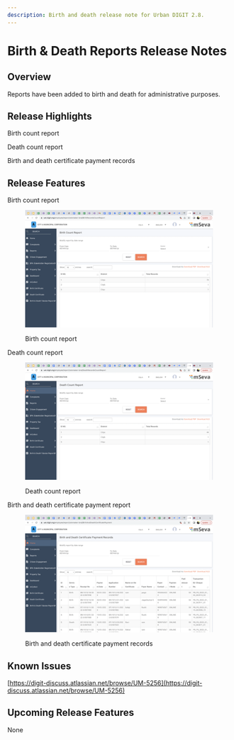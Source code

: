 ```yaml
---
description: Birth and death release note for Urban DIGIT 2.8.
---
```


# Birth & Death Reports Release Notes

## Overview

Reports have been added to birth and death for administrative purposes.

## Release Highlights

Birth count report

Death count report

Birth and death certificate payment records

## Release Features

Birth count report

<figure><img src="../../../.gitbook/assets/Screenshot 2023-02-17 at 8.28.52 AM.png" alt=""><figcaption><p>Birth count report</p></figcaption></figure>

Death count report

<figure><img src="../../../.gitbook/assets/Screenshot 2023-02-17 at 8.30.04 AM.png" alt=""><figcaption><p>Death count report</p></figcaption></figure>

Birth and death certificate payment report

<figure><img src="../../../.gitbook/assets/Screenshot 2023-02-17 at 8.31.00 AM.png" alt=""><figcaption><p>Birth and death certificate payment records</p></figcaption></figure>

## Known Issues

[https://digit-discuss.atlassian.net/browse/UM-5256](https://digit-discuss.atlassian.net/browse/UM-5256)

## Upcoming Release Features

None

